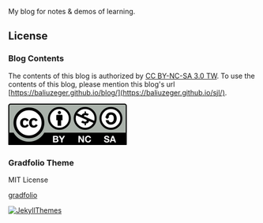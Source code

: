 My blog for notes & demos of learning.

## License
### Blog Contents
The contents of this blog is authorized by [CC BY-NC-SA 3.0 TW](https://creativecommons.org/licenses/by-nc-sa/3.0/tw/). To use the contents of this blog, please mention this blog's url [https://baliuzeger.github.io/blog/](https://baliuzeger.github.io/sjl/).

![by-nc-sa](https://github.com/baliuzeger/blog/blob/master/assets/images/by-nc-sa.svg "by-nc-sa liscense")

### Gradfolio Theme
MIT License

[gradfolio](https://github.com/jitinnair1/gradfolio)

[![JekyllThemes](https://img.shields.io/badge/featured%20on-JekyllThemes-red.svg)](https://jekyll-themes.com)
